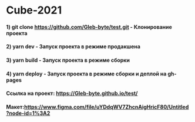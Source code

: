 # Cube-2021

#### 1) git clone https://github.com/Gleb-byte/test.git - Клонирование проекта
#### 2) yarn dev - Запуск проекта в режиме продакшена
#### 3) yarn build - Запуск проекта в режиме сборки
#### 4) yarn deploy - Запуск проекта в режиме сборки и деплой на gh-pages
#### Ссылка на проект: https://Gleb-byte.github.io/test/
#### Макет:https://www.figma.com/file/uYDdqWV7ZhcnAigHricF80/Untitled?node-id=1%3A2
